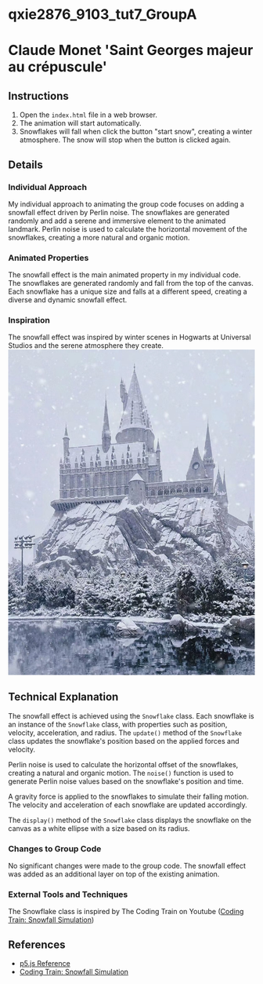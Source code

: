 # qxie2876_9103_tut7_GroupA

# Claude Monet 'Saint Georges majeur au crépuscule'

## Instructions

1. Open the `index.html` file in a web browser.
2. The animation will start automatically.
3. Snowflakes will fall when click the button "start snow", creating a winter atmosphere. The snow will stop when the button is clicked again.

## Details

### Individual Approach

My individual approach to animating the group code focuses on adding a snowfall effect driven by Perlin noise. The snowflakes are generated randomly and add a serene and immersive element to the animated landmark. Perlin noise is used to calculate the horizontal movement of the snowflakes, creating a more natural and organic motion.

### Animated Properties

The snowfall effect is the main animated property in my individual code. The snowflakes are generated randomly and fall from the top of the canvas. Each snowflake has a unique size and falls at a different speed, creating a diverse and dynamic snowfall effect.

### Inspiration

The snowfall effect was inspired by winter scenes in Hogwarts at Universal Studios and the serene atmosphere they create.
![Hogwarts](readmeImages/1.jpg)

## Technical Explanation

The snowfall effect is achieved using the `Snowflake` class. Each snowflake is an instance of the `Snowflake` class, with properties such as position, velocity, acceleration, and radius. The `update()` method of the `Snowflake` class updates the snowflake's position based on the applied forces and velocity.

Perlin noise is used to calculate the horizontal offset of the snowflakes, creating a natural and organic motion. The `noise()` function is used to generate Perlin noise values based on the snowflake's position and time.

A gravity force is applied to the snowflakes to simulate their falling motion. The velocity and acceleration of each snowflake are updated accordingly.

The `display()` method of the `Snowflake` class displays the snowflake on the canvas as a white ellipse with a size based on its radius.

### Changes to Group Code

No significant changes were made to the group code. The snowfall effect was added as an additional layer on top of the existing animation.

### External Tools and Techniques

The Snowflake class is inspired by The Coding Train on Youtube ([Coding Train: Snowfall Simulation](https://www.youtube.com/watch?v=cl-mHFCGzYk))

## References
- [p5.js Reference](https://p5js.org/reference/#/p5/noise)
- [Coding Train: Snowfall Simulation](https://www.youtube.com/watch?v=cl-mHFCGzYk)



